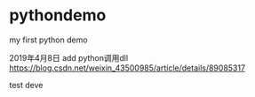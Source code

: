 # pythondemo
my first python demo

2019年4月8日 add python调用dll
https://blog.csdn.net/weixin_43500985/article/details/89085317

test deve
